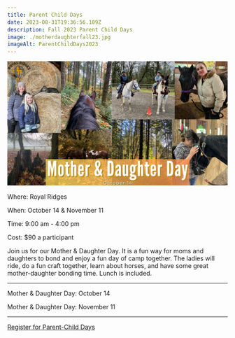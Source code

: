 ```yaml
---
title: Parent Child Days
date: 2023-08-31T19:36:56.109Z
description: Fall 2023 Parent Child Days
image: ./motherdaughterfall23.jpg
imageAlt: ParentChildDays2023
---
```

![parentchilddays](motherdaughterfall23.jpg "Mother & Daughter Day Fall 2023")

<div className="text-center">
    <p className="my-2"><span className="font-semibold">Where:&nbsp;</span>Royal Ridges</p>
    <p className="mb-2"><span className="font-semibold">When:&nbsp;</span>October 14 & November 11</p>
    <p className="mb-2"><span className="font-semibold">Time:&nbsp;</span>9:00 am - 4:00 pm</p>
    <p className="mb-2"><span className="font-semibold">Cost:&nbsp;</span>$90 a participant</p>
</div>

<p className="my-4">Join us for our Mother & Daughter Day. It is a fun way for moms and daughters to bond and enjoy a fun day of camp together. The ladies will ride, do a fun craft together, learn about horses, and have some great mother-daughter bonding time. Lunch is included.</p>

<hr />

<div className="Text-center">
    <p>Mother & Daughter Day: October 14</p>

 <p>Mother & Daughter Day: November 11</p>
</div>

<hr />

<div className='text-center mt-4'>
    <a 
        href='https://www.ultracamp.com/info/upcomingSessions.aspx?idCamp=1145&campCode=151'
        className='text-green-200 hover:text-indigo-400 hover:underline font-cursive text-2xl'
        target='_blank' 
        rel='noopener noreferrer'
    >Register for Parent-Child Days</a>
</div>